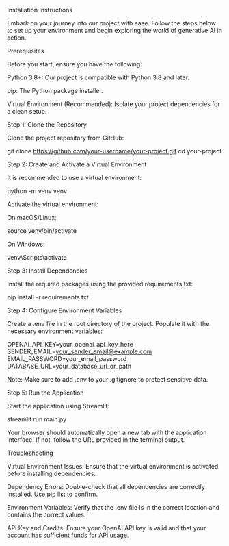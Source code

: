 Installation Instructions

Embark on your journey into our project with ease. Follow the steps below to set up your environment and begin exploring the world of generative AI in action.

Prerequisites

Before you start, ensure you have the following:

Python 3.8+: Our project is compatible with Python 3.8 and later.

pip: The Python package installer.

Virtual Environment (Recommended): Isolate your project dependencies for a clean setup.

Step 1: Clone the Repository

Clone the project repository from GitHub:

git clone https://github.com/your-username/your-project.git
cd your-project

Step 2: Create and Activate a Virtual Environment

It is recommended to use a virtual environment:

python -m venv venv

Activate the virtual environment:

On macOS/Linux:

source venv/bin/activate

On Windows:

venv\Scripts\activate

Step 3: Install Dependencies

Install the required packages using the provided requirements.txt:

pip install -r requirements.txt

Step 4: Configure Environment Variables

Create a .env file in the root directory of the project. Populate it with the necessary environment variables:

OPENAI_API_KEY=your_openai_api_key_here
SENDER_EMAIL=your_sender_email@example.com
EMAIL_PASSWORD=your_email_password
DATABASE_URL=your_database_url_or_path

Note: Make sure to add .env to your .gitignore to protect sensitive data.

Step 5: Run the Application

Start the application using Streamlit:

streamlit run main.py

Your browser should automatically open a new tab with the application interface. If not, follow the URL provided in the terminal output.

Troubleshooting

Virtual Environment Issues: Ensure that the virtual environment is activated before installing dependencies.

Dependency Errors: Double-check that all dependencies are correctly installed. Use pip list to confirm.

Environment Variables: Verify that the .env file is in the correct location and contains the correct values.

API Key and Credits: Ensure your OpenAI API key is valid and that your account has sufficient funds for API usage.
